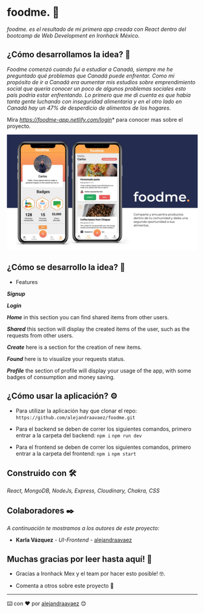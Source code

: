 # foodme. 📲

_foodme. es el resultado de mi primera app creada con React dentro del bootcamp de Web Development en Ironhack México._

## ¿Cómo desarrollamos la idea? 🚀

_Foodme comenzó cuando fui a estudiar a Canadá, siempre me he preguntado qué problemas que Canadá puede enfrentar. Como mi propósito de ir a Canadá era aumentar mis estudios sobre emprendimiento social que quería conocer un poco de algunos problemas sociales esto país podría estar enfrentando. Lo primero que me di cuenta es que había tanta gente luchando con inseguridad alimentaria y en el otro lado en Canadá hay un 47% de desperdicio de alimentos de los hogares._

Mira *https://foodme-app.netlify.com/login** para conocer mas sobre el proyecto.

![alt text](https://github.com/alejandraavaez/foodme/blob/master/Herofoodme-min.jpg)

## ¿Cómo se desarrollo la idea? 🚀

* Features

***Signup***  

***Login***  

***Home***  in this section you can find shared items from other users.

***Shared***  this section will display the created items of the user, such as the requests from other users.

***Create***  here is a section for the creation of new items.

***Found***  here is to visualize your requests status.

***Profile***  the section of profile will display your usage of the app, with some badges of consumption and money saving.

## ¿Cómo usar la aplicación? ⚙️

* Para utilizar la aplicación hay que clonar el repo:
`https://github.com/alejandraavaez/foodme.git`

* Para el backend se deben de correr los siguientes comandos, primero entrar a la carpeta del backend:
`npm i`
`npm run dev`

* Para el frontend se deben de correr los siguientes comandos, primero entrar a la carpeta del frontend:
`npm i`
`npm start`

## Construido con 🛠️

_React, MongoDB, NodeJs, Express, Cloudinary, Chakra, CSS_

## Colaboradores ✒️

_A continuación te mostramos a los autores de este proyecto:_

* **Karla Vázquez** - *UI-Frontend* - [alejandraavaez](https://github.com/alejandraavaez)


## Muchas gracias por leer hasta aquí! 🎁

* Gracias a Ironhack Mex y el team por hacer esto posible! 🤓.

* Comenta a otros sobre este proyecto 📢

---
⌨️ con ❤️ por [alejandraavaez](https://github.com/alejandraavaez) 😊
